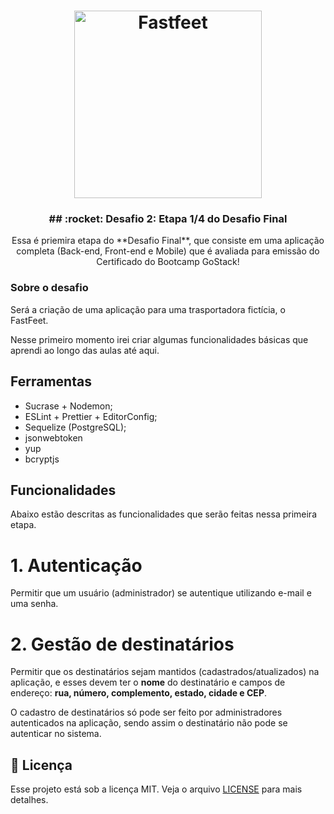 <h1 align="center">
  <img alt="Fastfeet" title="Fastfeet" src="https://user-images.githubusercontent.com/2512512/74014548-b1b65180-496d-11ea-94d1-9495c01968b2.png" width="300px" />
</h1>
<h3 align="center">
  ## :rocket: Desafio 2: Etapa 1/4 do Desafio Final
</h3>
<p align="center">Essa é priemira etapa do **Desafio Final**, que consiste em uma aplicação completa (Back-end, Front-end e Mobile) que é avaliada para emissão do Certificado do Bootcamp GoStack!<p>

### **Sobre o desafio**
Será a criação de uma aplicação para uma trasportadora fictícia, o FastFeet.

Nesse primeiro momento irei criar algumas funcionalidades básicas que aprendi ao longo das aulas até aqui.

## **Ferramentas**
- Sucrase + Nodemon;
- ESLint + Prettier + EditorConfig;
- Sequelize (PostgreSQL);
- jsonwebtoken
- yup
- bcryptjs

## **Funcionalidades**
Abaixo estão descritas as funcionalidades que serão feitas nessa primeira etapa.

# 1. Autenticação
Permitir que um usuário (administrador) se autentique utilizando e-mail e uma senha.

# 2. Gestão de destinatários
Permitir que os destinatários sejam mantidos (cadastrados/atualizados) na aplicação, e esses devem ter o **nome** do destinatário e campos de endereço: **rua, número, complemento, estado, cidade e CEP**.

O cadastro de destinatários só pode ser feito por administradores autenticados na aplicação, sendo assim o destinatário não pode se autenticar no sistema.

## :memo: Licença

Esse projeto está sob a licença MIT. Veja o arquivo [LICENSE](LICENSE.md) para mais detalhes.
